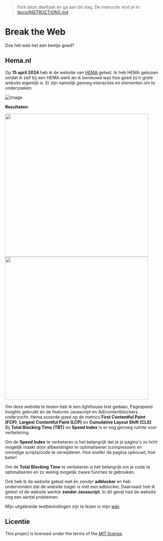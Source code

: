 > _Fork_ deze deeltaak en ga aan de slag. De instructie vind je in: [docs/INSTRUCTIONS.md](docs/INSTRUCTIONS.md)

# Break the Web

Doe het web het een beetje goed?

## Hema.nl
 
Op **15 april 2024** heb ik de website van [HEMA](https://hema.nl) getest. Ik heb HEMA gekozen omdat ik zelf bij een HEMA werk en ik benieuwd was hoe goed zo'n grote website eigenlijk is. Er zijn namelijk genoeg interacties en elementen om te onderzoeken.

![image](https://github.com/Annevd/break-the-web/assets/144004647/3dc88c83-8684-418b-9c61-b8cfd61bb8aa)

**Resultaten:**

<img height= 470 src="https://github.com/Annevd/break-the-web/assets/144004647/70e4a0eb-aad7-458a-9681-5badea24244a">
<img height= 470 src="https://github.com/Annevd/break-the-web/assets/144004647/4307950b-56a7-425e-bbd6-4b4a88a603b8">

Om deze website te testen heb ik een lighthouse test gedaan, Pagespeed Insights gebruikt en de features Javascript en Ad/contentblockers onderzocht.
Hema scoorde goed op de metrics **First Contentful Paint (FCP)**, **Largest Contentful Paint (LCP)** en **Cumulative Layout Shift (CLS)**. Bij **Total Blocking Time (TBT)** en **Speed Index** is er nog genoeg ruimte voor verbetering.

Om de **Speed Index** te verbeteren is het belangrijk dat je je pagina's zo licht mogelijk maakt door afbeeldingen te optimaliseren (compressen) en onnodige scripts/code te verwijderen. Hoe sneller de pagina opbouwt, hoe beter!

Om de **Total Blocking Time** te verbeteren is het belangrijk om je code te optimaliseren en zo weinig mogelijk zware functies te gebruiken.

Ook heb ik de website getest met én zonder **adblocker** en heb ondervonden dat de website trager is mét een adblocker.
Daarnaast heb ik getest of de website werkte **zonder Javascript**. In dit geval had de website nog een aantal problemen.

Mijn uitgebreide testbevindingen zijn te lezen in mijn [wiki](https://github.com/Annevd/break-the-web/wiki).


## Licentie

This project is licensed under the terms of the [MIT license](./LICENSE).
